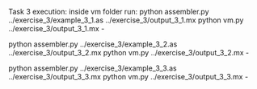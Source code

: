 Task 3 execution:
inside vm folder run:
python assembler.py ../exercise_3/example_3_1.as ../exercise_3/output_3_1.mx
python vm.py ../exercise_3/output_3_1.mx -

python assembler.py ../exercise_3/example_3_2.as ../exercise_3/output_3_2.mx
python vm.py ../exercise_3/output_3_2.mx -

python assembler.py ../exercise_3/example_3_3.as ../exercise_3/output_3_3.mx
python vm.py ../exercise_3/output_3_3.mx -

